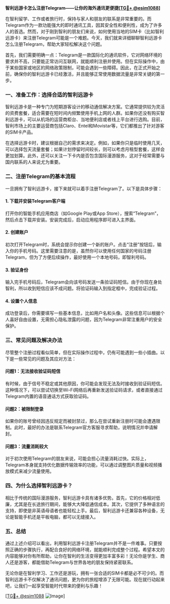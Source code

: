 **智利远游卡怎么注册Telegram——让你的海外通讯更便捷[[TG💪+ @esim1088](https://t.me/s/esim1088)]**

在智利留学、工作或者旅行时，保持与家人和朋友的联系是非常重要的。而Telegram作为一款功能强大的即时通讯工具，因其安全性和便利性，成为了许多人的首选。然而，对于刚到智利的朋友们来说，如何使用当地的SIM卡（比如智利远游卡）来注册Telegram可能是一个难题。今天，我们就来详细聊聊智利远游卡怎么注册Telegram，帮助大家轻松解决这个问题。

首先，我们需要明确一点：Telegram是一款国际化的通讯软件，它对网络环境的要求并不高，只要能正常访问互联网，就能顺利注册并使用。但在实际操作中，由于某些国家或地区的网络政策限制，可能会遇到一些障碍。因此，在正式开始之前，确保你的智利远游卡已经激活，并且能够正常使用数据流量是非常关键的第一步。

### **一、准备工作：选择合适的智利远游卡**

智利远游卡是一种专门为短期游客设计的移动通信解决方案。它通常提供较为灵活的资费套餐，适合需要在短时间内频繁使用手机上网的人群。如果你还没有购买智利远游卡，可以从机场的运营商柜台、当地便利店或者线上平台进行选购。目前，智利市场上的主要运营商包括Claro、Entel和Movistar等，它们都推出了针对游客的SIM卡产品。

在选择远游卡时，建议根据自己的需求来决定。例如，如果你只是临时使用几天，可以选择包天流量套餐；如果计划停留时间较长，则可以考虑月租型套餐，这样会更加划算。此外，还可以关注一下卡内是否包含国际漫游服务，这对于经常需要与国内联系的人来说尤为重要。

### **二、注册Telegram的基本流程**

一旦拥有了智利远游卡，接下来就可以着手注册Telegram了。以下是具体步骤：

#### **1. 下载并安装Telegram客户端**
打开你的智能手机应用商店（如Google Play或App Store），搜索“Telegram”，然后点击下载并安装。安装完成后，启动应用程序即可进入主界面。

#### **2. 创建账户**
初次打开Telegram时，系统会提示你创建一个新的账户。点击“注册”按钮后，输入你的手机号码。这里需要注意的是，虽然你可以使用任何国家的号码注册Telegram，但为了方便后续操作，最好使用一个本地号码，即智利号码。

#### **3. 验证身份**
输入完手机号码后，Telegram会向该号码发送一条验证码短信。由于你现在身处智利，所以收到短信应该不成问题。将验证码输入到指定框中，完成验证过程。

#### **4. 设置个人信息**
成功登录后，你需要填写一些基本信息，比如用户名和头像。这些信息可以根据个人喜好自由设置，无需担心隐私泄露的问题，因为Telegram非常注重用户的安全保护。

### **三、常见问题及解决办法**

尽管整个注册过程看似简单，但在实际操作过程中，仍有可能遇到一些小插曲。以下是一些常见的问题及其应对方法：

#### **问题1：无法接收验证码短信**
有时候，由于信号不稳定或其他原因，你可能会发现无法及时接收到验证码短信。这种情况下，可以尝试切换至Wi-Fi网络后再重新发送验证码请求，或者直接通过Telegram内置的语音通话方式获取验证码。

#### **问题2：被限制登录**
如果你的账号曾经因违反规定而被封禁过，那么在尝试重新注册时可能会遭遇限制。此时，最好的办法是联系Telegram官方客服寻求帮助，说明情况并申请解封。

#### **问题3：流量消耗较大**
对于初次使用Telegram的朋友来说，可能会担心流量消耗过快。实际上，Telegram本身就支持优化数据传输效率的功能，可以通过调整图片质量和视频播放模式来减少流量使用。

### **四、为什么选择智利远游卡？**

相比于传统的国际漫游服务，智利远游卡具有诸多优势。首先，它的价格相对低廉，尤其是在长途旅行期间，能够大大降低通信成本。其次，它提供了多种语言的支持，即使是非英语母语者也能轻松上手。最后，智利远游卡还兼容各种设备，无论是智能手机还是平板电脑，都可以无缝接入。

### **五、总结**

通过上述介绍可以看出，利用智利远游卡注册Telegram并不是一件难事。只要按照正确的步骤执行，再配合良好的网络环境，就能顺利完成整个过程。希望本文的内容能够对你有所帮助，让你在智利的生活变得更加丰富多彩！无论你是学生、商人还是游客，都能借助Telegram与世界各地的朋友保持紧密联系。

无论你是在智利学习、工作还是游玩，拥有一张合适的SIM卡都是必不可少的。而智利远游卡不仅解决了通讯问题，更为你的旅程增添了无限可能。现在就行动起来吧，让我们一起享受智能时代带来的便利与乐趣！

[[TG💪+ @esim1088](https://t.me/s/esim1088) ![Image](https://i.postimg.cc/4NQfJmqS/Snipaste-2025-05-13-00-14-12.png)]